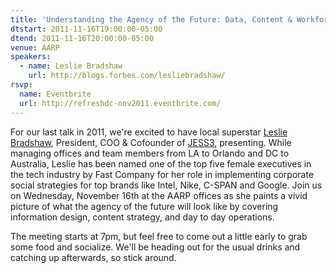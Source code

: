 ```yaml
---
title: 'Understanding the Agency of the Future: Data, Content & Workforce'
dtstart: 2011-11-16T19:00:00-05:00
dtend: 2011-11-16T20:00:00-05:00
venue: AARP
speakers:
  - name: Leslie Bradshaw
    url: http://blogs.forbes.com/lesliebradshaw/
rsvp:
  name: Eventbrite
  url: http://refreshdc-nov2011.eventbrite.com/
---
```


For our last talk in 2011, we're excited to have local superstar [Leslie Bradshaw](http://blogs.forbes.com/lesliebradshaw/), President, COO & Cofounder of [JESS3](http://jess3.com/), presenting. While managing offices and team members from LA to Orlando and DC to Australia, Leslie has been named one of the top five female executives in the tech industry by Fast Company for her role in implementing corporate social strategies for top brands like Intel, Nike, C-SPAN and Google. Join us on Wednesday, November 16th at the AARP offices as she paints a vivid picture of what the agency of the future will look like by covering information design, content strategy, and day to day operations.

The meeting starts at 7pm, but feel free to come out a little early to grab some food and socialize. We'll be heading out for the usual drinks and catching up afterwards, so stick around.